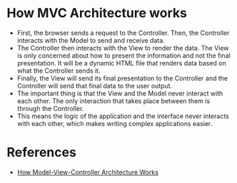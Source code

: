 # How MVC Architecture works
* First, the browser sends a request to the Controller. Then, the Controller interacts with the Model to send and receive data.
* The Controller then interacts with the View to render the data. The View is only concerned about how to present the information and not the final presentation. It will be a dynamic HTML file that renders data based on what the Controller sends it.
* Finally, the View will send its final presentation to the Controller and the Controller will send that final data to the user output.
* The important thing is that the View and the Model never interact with each other. The only interaction that takes place between them is through the Controller.
* This means the logic of the application and the interface never interacts with each other, which makes writing complex applications easier.

# References
* [How Model-View-Controller Architecture Works](https://www.freecodecamp.org/news/model-view-architecture/)